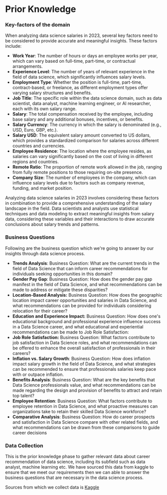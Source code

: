 # Prior Knowledge

### Key-factors of the domain
When analyzing data science salaries in 2023, several key factors need to be considered to provide accurate and meaningful insights. These factors include:
+ **Work Year**: The number of hours or days an employee works per year, which can vary based on full-time, part-time, or contractual arrangements.
+ **Experience Level**: The number of years of relevant experience in the field of data science, which significantly influences salary levels.
+ **Employment Type**: Whether the position is full-time, part-time, contract-based, or freelance, as different employment types offer varying salary structures and benefits.
+ **Job Title**: The specific role within the data science domain, such as data scientist, data analyst, machine learning engineer, or AI researcher, each with its own salary range.
+ **Salary**: The total compensation received by the employee, including base salary and any additional bonuses, incentives, or benefits.
+ **Salary Currency**: The currency in which the salary is denominated (e.g., USD, Euro, GBP, etc.).
+ **Salary USD**: The equivalent salary amount converted to US dollars, which provides a standardized comparison for salaries across different countries and currencies.
+ **Employee Residence**: The location where the employee resides, as salaries can vary significantly based on the cost of living in different regions and countries.
+ **Remote Ratio**: The proportion of remote work allowed in the job, ranging from fully remote positions to those requiring on-site presence.
+ **Company Size**: The number of employees in the company, which can influence salary levels due to factors such as company revenue, funding, and market position.

Analyzing data science salaries in 2023 involves considering these factors in combination to provide a comprehensive understanding of the salary landscape in the field. Data scientists and analysts use statistical techniques and data modeling to extract meaningful insights from salary data, considering these variables and their interactions to draw accurate conclusions about salary trends and patterns.

### Business Questions
Following are the business question which we're going to answer by our insights through data science process.
+ **Trends Analysis**: Business Question: What are the current trends in the field of Data Science that can inform career recommendations for individuals seeking opportunities in this domain?
+ **Gender Pay Gap**: Business Question: How does the gender pay gap manifest in the field of Data Science, and what recommendations can be made to address or mitigate these disparities?
+ **Location-Based Analysis:** Business Question: How does the geographic location impact career opportunities and salaries in Data Science, and what recommendations can be provided for individuals considering relocation for their career?
+ **Education and Experience Impact:** Business Question: How does one's educational background and professional experience influence success in a Data Science career, and what educational and experiential recommendations can be made to Job Role Satisfaction:
+ **Job Role Satisfaction:** Business Question: What factors contribute to job satisfaction in Data Science roles, and what recommendations can be offered to enhance the overall satisfaction of professionals in their careers?
+ **Inflation vs. Salary Growth**: Business Question: How does inflation impact salary growth in the field of Data Science, and what strategies can be recommended to ensure that professionals salaries keep pace with or outpace inflation.
+ **Benefits Analysis**: Business Question: What are the key benefits that Data Science professionals value, and what recommendations can be made regarding the design and provision of benefits to attract and retain top talent?
+ **Employee Retention**: Business Question: What factors contribute to employee retention in Data Science, and what proactive measures can organizations take to retain their skilled Data Science workforce?
+ **Comparative Analysis**: Business Question: How do career prospects and satisfaction in Data Science compare with other related fields, and what recommendations can be drawn from these comparisons to guide career decisions

### Data Collection
This is the prior knowledge phase to gather relevant data about career recommendation of data science, including its subfield such as data analyst, machine learning etc. We have sourced this data from kaggle to ensure that we meet our requirements then we can able to answer the business questions that are necessary in the data science process.

Sources from which we collect data is 
[Kaggle](https://www.kaggle.com/datasets)
